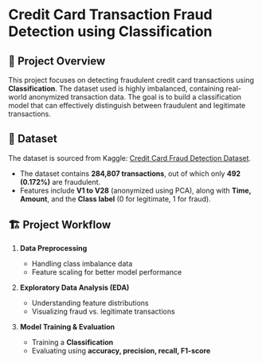 # Credit Card Transaction Fraud Detection using Classification

## 📌 Project Overview  
This project focuses on detecting fraudulent credit card transactions using **Classification**. The dataset used is highly imbalanced, containing real-world anonymized transaction data. The goal is to build a classification model that can effectively distinguish between fraudulent and legitimate transactions.  

## 📂 Dataset  
The dataset is sourced from Kaggle: [Credit Card Fraud Detection Dataset](https://www.kaggle.com/datasets/mlg-ulb/creditcardfraud?resource=download).  
- The dataset contains **284,807 transactions**, out of which only **492 (0.172%)** are fraudulent.  
- Features include **V1 to V28** (anonymized using PCA), along with **Time, Amount**, and the **Class label** (0 for legitimate, 1 for fraud).  

## 🏗️ Project Workflow  
1. **Data Preprocessing**  
   - Handling class imbalance data
   - Feature scaling for better model performance  

2. **Exploratory Data Analysis (EDA)**  
   - Understanding feature distributions  
   - Visualizing fraud vs. legitimate transactions  

3. **Model Training & Evaluation**  
   - Training a **Classification**  
   - Evaluating using **accuracy, precision, recall, F1-score** 
